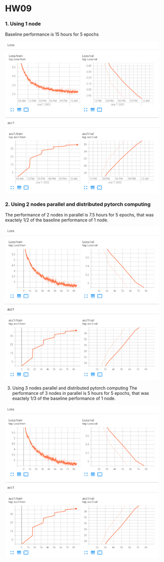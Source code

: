 # HW09


###  1. Using 1 node 

Baseline performance is 15 hours for 5 epochs

![plot](./analysis/1node_TB.png)
 

### 2. Using 2 nodes parallel and distributed pytorch computing
The performance of 2 nodes in parallel is 7.5 hours for 5 epochs, that was exactely 1/2 of the baseline performance of 1 node.

![plot](./analysis/3node_TB.png)


3. Using 3 nodes parallel and distributed pytorch computing
The performance of 3 nodes in parallel is 5 hours for 5 epochs, that was exactely 1/3 of the baseline performance of 1 node.


![plot](./analysis/3node_TB.png)

 
